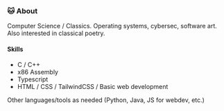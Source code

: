 ### 🐱 About
Computer Science / Classics. Operating systems, cybersec, software art. Also interested in classical poetry.

#### Skills 
- C / C++
- x86 Assembly
- Typescript
- HTML / CSS / TailwindCSS / Basic web development

Other languages/tools as needed (Python, Java, JS for webdev, etc.)
